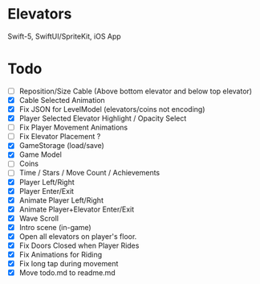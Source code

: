 # Elevators
Swift-5, SwiftUI/SpriteKit, iOS App

# Todo
- [ ] Reposition/Size Cable (Above bottom elevator and below top elevator)
- [x] Cable Selected Animation
- [x] Fix JSON for LevelModel (elevators/coins not encoding)
- [x] Player Selected Elevator Highlight / Opacity Select
- [ ] Fix Player Movement Animations
- [ ] Fix Elevator Placement ?
- [x] GameStorage (load/save)
- [x] Game Model
- [ ] Coins
- [ ] Time / Stars / Move Count / Achievements
- [x] Player Left/Right
- [x] Player Enter/Exit
- [x] Animate Player Left/Right
- [x] Animate Player+Elevator Enter/Exit
- [x] Wave Scroll
- [x] Intro scene (in-game)
- [x] Open all elevators on player's floor.
- [x] Fix Doors Closed when Player Rides
- [x] Fix Animations for Riding
- [x] Fix long tap during movement
- [x] Move todo.md to readme.md
